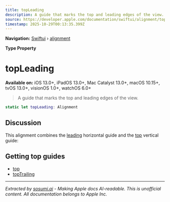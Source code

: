 ```yaml
---
title: topLeading
description: A guide that marks the top and leading edges of the view.
source: https://developer.apple.com/documentation/swiftui/alignment/topleading
timestamp: 2025-10-29T00:13:35.399Z
---
```


**Navigation:** [Swiftui](/documentation/swiftui) › [alignment](/documentation/swiftui/alignment)

**Type Property**

# topLeading

**Available on:** iOS 13.0+, iPadOS 13.0+, Mac Catalyst 13.0+, macOS 10.15+, tvOS 13.0+, visionOS 1.0+, watchOS 6.0+

> A guide that marks the top and leading edges of the view.

```swift
static let topLeading: Alignment
```

## Discussion

This alignment combines the [leading](/documentation/swiftui/horizontalalignment/leading) horizontal guide and the [top](/documentation/swiftui/verticalalignment/top) vertical guide:



## Getting top guides

- [top](/documentation/swiftui/alignment/top)
- [topTrailing](/documentation/swiftui/alignment/toptrailing)

---

*Extracted by [sosumi.ai](https://sosumi.ai) - Making Apple docs AI-readable.*
*This is unofficial content. All documentation belongs to Apple Inc.*
